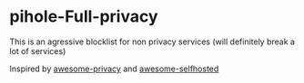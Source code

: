 # pihole-Full-privacy
This is an agressive blocklist for non privacy services (will definitely break a lot of services)

Inspired by [awesome-privacy](https://github.com/pluja/awesome-privacy) and [awesome-selfhosted](https://github.com/awesome-selfhosted/awesome-selfhosted)

